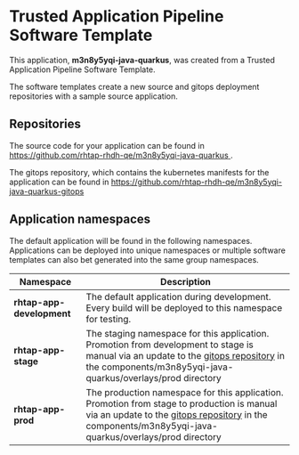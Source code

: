 # Trusted Application Pipeline Software Template

This application, **m3n8y5yqi-java-quarkus**, was created from a Trusted Application Pipeline Software Template.

The software templates create a new source and gitops deployment repositories with a sample source application. 

## Repositories

The source code for your application can be found in [https://github.com/rhtap-rhdh-qe/m3n8y5yqi-java-quarkus ](https://github.com/rhtap-rhdh-qe/m3n8y5yqi-java-quarkus ).
 
The gitops repository, which contains the kubernetes manifests for the application can be found in 
[https://github.com/rhtap-rhdh-qe/m3n8y5yqi-java-quarkus-gitops ](https://github.com/rhtap-rhdh-qe/m3n8y5yqi-java-quarkus-gitops ) 

## Application namespaces 

The default application will be found in the following namespaces. Applications can be deployed into unique namespaces or multiple software templates can also bet generated into the same group namespaces.  

|  Namespace   |  Description   |  
| -------- | -------- |   
| **rhtap-app-development** | The default application during development. Every build will be deployed to this namespace for testing. | 
| **rhtap-app-stage** | The staging namespace for this application. Promotion from development to stage is manual via an update to the [gitops repository](https://github.com/rhtap-rhdh-qe/m3n8y5yqi-java-quarkus-gitops ) in the components/m3n8y5yqi-java-quarkus/overlays/prod directory |  
| **rhtap-app-prod** | The production namespace for this application. Promotion from stage to production is manual via an update to the [gitops repository](https://github.com/rhtap-rhdh-qe/m3n8y5yqi-java-quarkus-gitops ) in the components/m3n8y5yqi-java-quarkus/overlays/prod directory | 